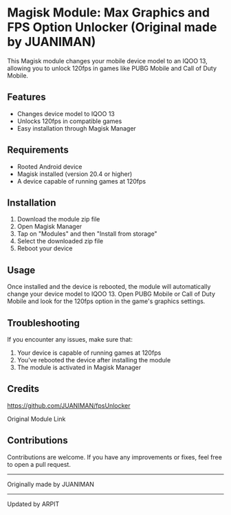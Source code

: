 # Magisk Module: Max Graphics and FPS Option Unlocker (Original made by JUANIMAN)

This Magisk module changes your mobile device model to an IQOO 13, allowing you to unlock 120fps in games like PUBG Mobile and Call of Duty Mobile.

## Features

- Changes device model to IQOO 13
- Unlocks 120fps in compatible games
- Easy installation through Magisk Manager

## Requirements

- Rooted Android device
- Magisk installed (version 20.4 or higher)
- A device capable of running games at 120fps

## Installation

1. Download the module zip file
2. Open Magisk Manager
3. Tap on "Modules" and then "Install from storage"
4. Select the downloaded zip file
5. Reboot your device

## Usage

Once installed and the device is rebooted, the module will automatically change your device model to IQOO 13. Open PUBG Mobile or Call of Duty Mobile and look for the 120fps option in the game's graphics settings.

## Troubleshooting

If you encounter any issues, make sure that:

1. Your device is capable of running games at 120fps
2. You've rebooted the device after installing the module
3. The module is activated in Magisk Manager

## Credits

https://github.com/JUANIMAN/fpsUnlocker

Original Module Link

## Contributions

Contributions are welcome. If you have any improvements or fixes, feel free to open a pull request.

---

Originally made by JUANIMAN

---

Updated by ARPIT
